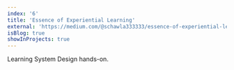 ```yaml
---
index: '6'
title: 'Essence of Experiential Learning'
external: 'https://medium.com/@schawla333333/essence-of-experiential-learning-f36718a14b87'
isBlog: true
showInProjects: true
---
```


Learning System Design hands-on.
